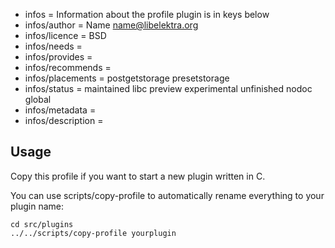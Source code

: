 - infos = Information about the profile plugin is in keys below
- infos/author = Name <name@libelektra.org>
- infos/licence = BSD
- infos/needs =
- infos/provides =
- infos/recommends =
- infos/placements = postgetstorage presetstorage
- infos/status = maintained libc preview experimental unfinished nodoc global 
- infos/metadata =
- infos/description =

## Usage ##

Copy this profile if you want to start a new
plugin written in C.

You can use scripts/copy-profile
to automatically rename everything to your
plugin name:

	cd src/plugins
	../../scripts/copy-profile yourplugin

